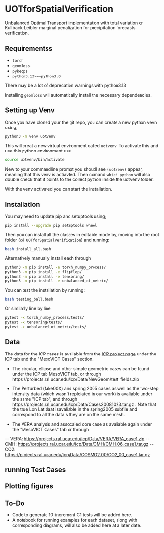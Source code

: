 # UOTforSpatialVerification

Unbalanced Optimal Transport implementation with total variation or Kullback-Leibler marginal penalization for precipitation forecasts verification.

## Requirementss
- `torch`
- `geomloss`
- `pykeops`
- `python3.13>=>python3.8`

There may be a lot of deprecation warnings with python3.13

Installing `geomloss` will automatically install the necessary dependencies.

## Setting up Venv

Once you have cloned your the git repo, you can create a new python vevn using;
```bash
python3 -m venv uotvenv
```
This will creat a new virtual environment called `uotvenv`. To activate this and use this python environment use

```bash
source uotvenv/bin/activate
```
New to your commandline prompt you shoudl see `(uotvenv)` appear, meaning that this venv is actiavted.
Then comand `which python` will also double check that it points to the collect python inside the uotvenv folder. 

With the venv activated you can start the installation.

## Installation

You may need to update pip and setuptools using;
```bash
pip install --upgrade pip setuptools wheel
```

Then you can install all the classes in editable mode by, moving into the root folder (`cd UOTforSpatialVerification`) and running:
```bash
bash install_all.bash
```
Alternatively manually install each through
```bash
python3 -m pip install -e torch_numpy_process/ 
python3 -m pip install -e flipflop/ 
python3 -m pip install -e tensoring/  
python3 -m pip install -e unbalanced_ot_metric/ 
```

You can test the installation by running:

```bash
bash testing_ball.bash
```
Or similarly line by line
```bash
pytest -x torch_numpy_process/tests/
pytest -x tensoring/tests/
pytest -x unbalanced_ot_metric/tests/
```

## Data

The data for the ICP cases is available from the [ICP project page](https://projects.ral.ucar.edu/icp/) under the ICP tab and the "MesoVICT Cases" section.

- The circular, ellipse and other simple geometric cases can be found under the ICP tab MesoVICT tab, or through https://projects.ral.ucar.edu/icp/Data/NewGeom/test_fields.zip

- The Perturbed (fake00X) and spring 2005 cases as well as the two-step intensity data (which wasn't replciated in our work) is avaliable under the same "ICP tab", and through https://projects.ral.ucar.edu/icp/Data/Cases20081023.tar.gz . Note that the true Lon Lat daat isavaliable in the spring2005 subfile and correspond to all the data s they are on the same mesh.

- The VERA analysis and assocaied core case as avaliable again under the "MesoVICT Cases" tab or through 

-- VERA: https://projects.ral.ucar.edu/icp/Data/VERA/VERA_case1.zip
-- CMH: https://projects.ral.ucar.edu/icp/Data/CMH/CMH_06_case1.tar.gz
-- CO2: https://projects.ral.ucar.edu/icp/Data/COSMO2.00/CO2_00_case1.tar.gz

## running Test Cases

## Plotting figures


## To-Do

- Code to generate 10-increment C1 tests will be added here.
- A notebook for running examples for each dataset, along with corresponding diagrams, will also be added here at a later date.
